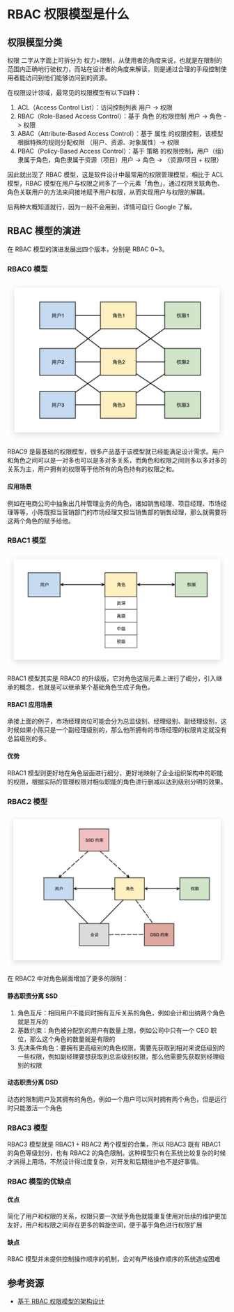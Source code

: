 # RBAC 权限模型是什么

## 权限模型分类

权限 二字从字面上可拆分为 权力+限制，从使用者的角度来说，也就是在限制的范围内正确地行驶权力，而站在设计者的角度来解读，则是通过合理的手段控制使用者能访问到他们能够访问到的资源。

在权限设计领域，最常见的权限模型有以下四种：

1. ACL（Access Control List）：访问控制列表 用户 -> 权限
2. RBAC（Role-Based Access Control）：基于 角色 的权限控制 用户 -> 角色 -> 权限
3. ABAC（Attribute-Based Access Control）：基于 属性 的权限控制，该模型根据特殊的规则分配权限 （用户、资源、对象属性）-> 权限
4. PBAC（Policy-Based Access Control）：基于 策略 的权限控制，用户（组）隶属于角色，角色隶属于资源（项目）用户 -> 角色 -> （资源/项目 + 权限）

因此就出现了 RBAC 模型，这是软件设计中最常用的权限管理模型，相比于 ACL 模型，RBAC 模型在用户与权限之间多了一个元素「角色」，通过权限关联角色、角色关联用户的方法来间接地赋予用户权限，从而实现用户与权限的解耦。

后两种大概知道就行，因为一般不会用到，详情可自行 Google 了解。

## RBAC 模型的演进

在 RBAC 模型的演进发展出四个版本，分别是 RBAC 0~3。

### RBAC0 模型

![687474703a2f2f696d672e6d7273696e6773696e672e636f6d2f61757468656e7469636174696f6e2d7262616330](./assets/687474703a2f2f696d672e6d7273696e6773696e672e636f6d2f61757468656e7469636174696f6e2d7262616330.jpeg)

RBAC9 是最基础的权限模型，很多产品基于该模型就已经能满足设计需求。用户和角色之间可以是一对多也可以是多对多关系，而角色和权限之间则多以多对多的关系为主，用户拥有的权限等于他所有的角色持有的权限之和。

#### 应用场景

例如在电商公司中抽象出几种管理业务的角色，诸如销售经理、项目经理、市场经理等等，小陈既担当营销部门的市场经理又担当销售部的销售经理，那么就需要将这两个角色的赋予给他。

### RBAC1 模型

![687474703a2f2f696d672e6d7273696e6773696e672e636f6d2f61757468656e7469636174696f6e2d7262616331](./assets/687474703a2f2f696d672e6d7273696e6773696e672e636f6d2f61757468656e7469636174696f6e2d7262616331.jpeg)

RBAC1 模型其实是 RBAC0 的升级版，它对角色这层元素上进行了细分，引入继承的概念，也就是可以继承某个基础角色生成子角色。

#### RBAC1 应用场景

承接上面的例子，市场经理岗位可能会分为总监级别、经理级别、副经理级别，这时候如果小陈只是一个副经理级别的，那么他所拥有的市场经理的权限肯定就没有总监级别的多。

#### 优势

RBAC1 模型则更好地在角色层面进行细分，更好地映射了企业组织架构中的职能的权限，根据实际的管理权限对相似职能的角色进行删减以达到级别分明的效果。

### RBAC2 模型

![687474703a2f2f696d672e6d7273696e6773696e672e636f6d2f61757468656e7469636174696f6e2d7262616332](./assets/687474703a2f2f696d672e6d7273696e6773696e672e636f6d2f61757468656e7469636174696f6e2d7262616332.jpeg)

在 RBAC2 中对角色层面增加了更多的限制：

#### 静态职责分离 SSD

1. 角色互斥：相同用户不能同时拥有互斥关系的角色，例如会计和出纳两个角色就是互斥的
2. 基数约束：角色被分配到的用户有数量上限，例如公司中只有一个 CEO 职位，那么这个角色的数量就是有限的
3. 先决条件角色：要拥有更高级别的角色权限，需要先获取到相对来说低级别的一些权限，例如副经理要想获取到总监级别权限，那么他需要先获取到经理级别的权限

#### 动态职责分离 DSD

动态的限制用户及其拥有的角色，例如一个用户可以同时拥有两个角色，但是运行时只能激活一个角色

### RBAC3 模型

RBAC3 模型就是 RBAC1 + RBAC2 两个模型的合集，所以 RBAC3 既有 RBAC1 的角色等级划分，也有 RBAC2 的角色限制。这种模型只有在系统比较复杂的时候才派得上用场，不然设计得过度复杂，对开发和后期维护也不是好事情。

### RBAC 模型的优缺点

#### 优点

简化了用户和权限的关系，权限只要一次赋予角色就能重复使用对后续的维护更加友好，用户和权限之间存在更多的斡旋空间，便于基于角色进行权限扩展

#### 缺点

RBAC 模型并未提供控制操作顺序的机制，会对有严格操作顺序的系统造成困难

## 参考资源

- [基于 RBAC 权限模型的架构设计](https://github.com/earlyBirdCamp/articles/issues/31)
